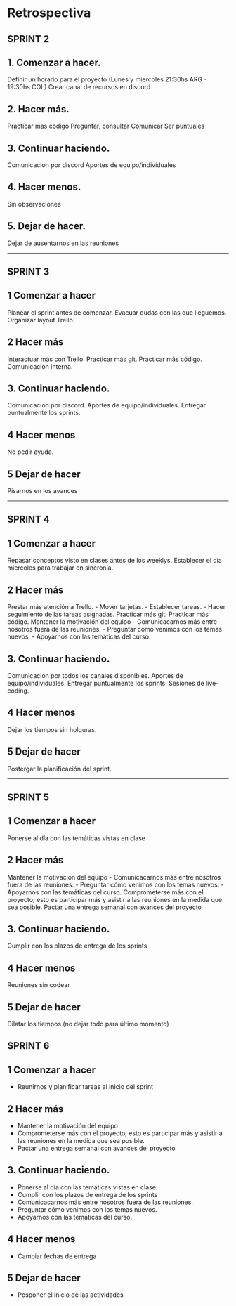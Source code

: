 # Retrospectiva 

## SPRINT 2
## 1. Comenzar a hacer.
Definir un horario para el proyecto (Lunes y miercoles 21:30hs ARG - 19:30hs COL)
Crear canal de recursos en discord
## 2. Hacer más.
Practicar mas codigo
Preguntar, consultar
Comunicar
Ser puntuales
## 3. Continuar haciendo.
Comunicacion por discord
Aportes de equipo/individuales
## 4. Hacer menos.
Sin observaciones 
## 5. Dejar de hacer.
Dejar de ausentarnos en las reuniones 

----------------------------------------------------------------------

## SPRINT 3
## 1 Comenzar a hacer
Planear el sprint antes de comenzar.
Evacuar dudas con las que lleguemos.
Organizar layout Trello.

## 2 Hacer más
Interactuar más con Trello.
Practicar más git.
Practicar más código.
Comunicación interna.

## 3. Continuar haciendo.
Comunicacion por discord.
Aportes de equipo/individuales.
Entregar puntualmente los sprints.

## 4 Hacer menos
No pedir ayuda.

## 5 Dejar de hacer
Pisarnos en los avances

----------------------------------------------------------------------

## SPRINT 4
## 1 Comenzar a hacer
Repasar conceptos visto en clases antes de los weeklys.
Establecer el día miercoles para trabajar en sincronía.
## 2 Hacer más
Prestar más atención a Trello.
    - Mover tarjetas.
    - Establecer tareas.
    - Hacer seguimiento de las tareas asignadas.
Practicar más git.
Practicar más código.
Mantener la motivación del equipo
    - Comunicacarnos más entre nosotros fuera de las reuniones.
    - Preguntar cómo venimos con los temas nuevos.
    - Apoyarnos con las temáticas del curso.

## 3. Continuar haciendo.
Comunicacion por todos los canales disponibles.
Aportes de equipo/individuales.
Entregar puntualmente los sprints.
Sesiones de live-coding.

## 4 Hacer menos
Dejar los tiempos sin holguras.

## 5 Dejar de hacer
Postergar la planificación del sprint.

----------------------------------------------------------------------

## SPRINT 5
## 1 Comenzar a hacer
Ponerse al día con las temáticas vistas en clase
## 2 Hacer más
Mantener la motivación del equipo
    - Comunicacarnos más entre nosotros fuera de las reuniones.
    - Preguntar cómo venimos con los temas nuevos.
    - Apoyarnos con las temáticas del curso.
Comprometerse más con el proyecto; esto es participar más y asistir a las reuniones en la medida que sea posible.
Pactar una entrega semanal con avances del proyecto
## 3. Continuar haciendo.
Cumplir con los plazos de entrega de los sprints
## 4 Hacer menos
Reuniones sin codear
## 5 Dejar de hacer
Dilatar los tiempos (no dejar todo para último momento)


## SPRINT 6
## 1 Comenzar a hacer
- Reunirnos y planificar tareas al inicio del sprint
## 2 Hacer más
- Mantener la motivación del equipo
- Comprometerse más con el proyecto; esto es participar más y asistir a las reuniones en la medida que sea posible.
- Pactar una entrega semanal con avances del proyecto
## 3. Continuar haciendo.
- Ponerse al día con las temáticas vistas en clase
- Cumplir con los plazos de entrega de los sprints
- Comunicacarnos más entre nosotros fuera de las reuniones.
- Preguntar cómo venimos con los temas nuevos.
- Apoyarnos con las temáticas del curso.
## 4 Hacer menos
- Cambiar fechas de entrega

## 5 Dejar de hacer
- Posponer el inicio de las actividades 
